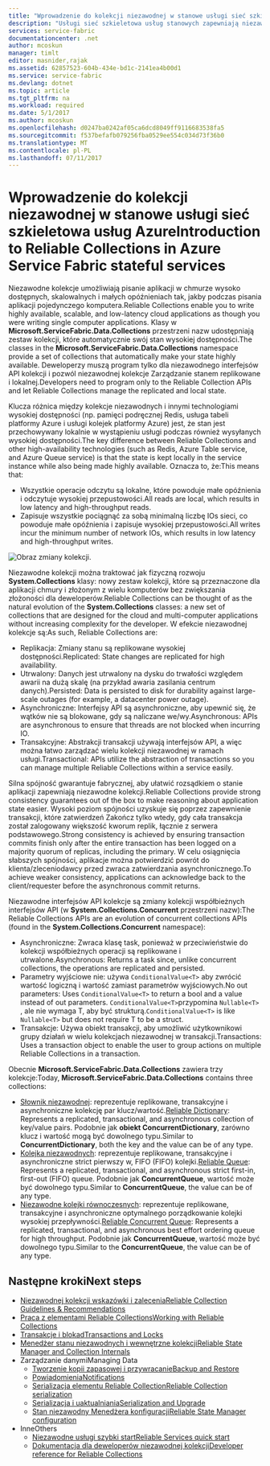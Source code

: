 ```yaml
---
title: "Wprowadzenie do kolekcji niezawodnej w stanowe usługi sieć szkieletowa usług Azure | Dokumentacja firmy Microsoft"
description: "Usługi sieć szkieletowa usług stanowych zapewniają niezawodne kolekcje, które pozwalają na zapis aplikacji w chmurze wysoko dostępnych, skalowalnych i małe opóźnienia."
services: service-fabric
documentationcenter: .net
author: mcoskun
manager: timlt
editor: masnider,rajak
ms.assetid: 62857523-604b-434e-bd1c-2141ea4b00d1
ms.service: service-fabric
ms.devlang: dotnet
ms.topic: article
ms.tgt_pltfrm: na
ms.workload: required
ms.date: 5/1/2017
ms.author: mcoskun
ms.openlocfilehash: d0247ba0242af05ca6dcd8049ff9116683538fa5
ms.sourcegitcommit: f537befafb079256fba0529ee554c034d73f36b0
ms.translationtype: MT
ms.contentlocale: pl-PL
ms.lasthandoff: 07/11/2017
---
```

# <a name="introduction-to-reliable-collections-in-azure-service-fabric-stateful-services"></a><span data-ttu-id="ca68f-103">Wprowadzenie do kolekcji niezawodnej w stanowe usługi sieć szkieletowa usług Azure</span><span class="sxs-lookup"><span data-stu-id="ca68f-103">Introduction to Reliable Collections in Azure Service Fabric stateful services</span></span>
<span data-ttu-id="ca68f-104">Niezawodne kolekcje umożliwiają pisanie aplikacji w chmurze wysoko dostępnych, skalowalnych i małych opóźnieniach tak, jakby podczas pisania aplikacji pojedynczego komputera.</span><span class="sxs-lookup"><span data-stu-id="ca68f-104">Reliable Collections enable you to write highly available, scalable, and low-latency cloud applications as though you were writing single computer applications.</span></span> <span data-ttu-id="ca68f-105">Klasy w **Microsoft.ServiceFabric.Data.Collections** przestrzeni nazw udostępniają zestaw kolekcji, które automatycznie swój stan wysokiej dostępności.</span><span class="sxs-lookup"><span data-stu-id="ca68f-105">The classes in the **Microsoft.ServiceFabric.Data.Collections** namespace provide a set of collections that automatically make your state highly available.</span></span> <span data-ttu-id="ca68f-106">Deweloperzy muszą program tylko dla niezawodnego interfejsów API kolekcji i pozwól niezawodnej kolekcje Zarządzanie stanem replikowane i lokalnej.</span><span class="sxs-lookup"><span data-stu-id="ca68f-106">Developers need to program only to the Reliable Collection APIs and let Reliable Collections manage the replicated and local state.</span></span>

<span data-ttu-id="ca68f-107">Klucza różnica między kolekcje niezawodnych i innymi technologiami wysokiej dostępności (np. pamięci podręcznej Redis, usługa tabeli platformy Azure i usługi kolejek platformy Azure) jest, że stan jest przechowywany lokalnie w wystąpieniu usługi podczas również wysyłanych wysokiej dostępności.</span><span class="sxs-lookup"><span data-stu-id="ca68f-107">The key difference between Reliable Collections and other high-availability technologies (such as Redis, Azure Table service, and Azure Queue service) is that the state is kept locally in the service instance while also being made highly available.</span></span> <span data-ttu-id="ca68f-108">Oznacza to, że:</span><span class="sxs-lookup"><span data-stu-id="ca68f-108">This means that:</span></span>

* <span data-ttu-id="ca68f-109">Wszystkie operacje odczytu są lokalne, które powoduje małe opóźnienia i odczytuje wysokiej przepustowości.</span><span class="sxs-lookup"><span data-stu-id="ca68f-109">All reads are local, which results in low latency and high-throughput reads.</span></span>
* <span data-ttu-id="ca68f-110">Zapisuje wszystkie pociągnąć za sobą minimalną liczbę IOs sieci, co powoduje małe opóźnienia i zapisuje wysokiej przepustowości.</span><span class="sxs-lookup"><span data-stu-id="ca68f-110">All writes incur the minimum number of network IOs, which results in low latency and high-throughput writes.</span></span>

![Obraz zmiany kolekcji.](media/service-fabric-reliable-services-reliable-collections/ReliableCollectionsEvolution.png)

<span data-ttu-id="ca68f-112">Niezawodne kolekcji można traktować jak fizyczną rozwoju **System.Collections** klasy: nowy zestaw kolekcji, które są przeznaczone dla aplikacji chmury i złożonym z wielu komputerów bez zwiększania złożoności dla deweloperów.</span><span class="sxs-lookup"><span data-stu-id="ca68f-112">Reliable Collections can be thought of as the natural evolution of the **System.Collections** classes: a new set of collections that are designed for the cloud and multi-computer applications without increasing complexity for the developer.</span></span> <span data-ttu-id="ca68f-113">W efekcie niezawodnej kolekcje są:</span><span class="sxs-lookup"><span data-stu-id="ca68f-113">As such, Reliable Collections are:</span></span>

* <span data-ttu-id="ca68f-114">Replikacja: Zmiany stanu są replikowane wysokiej dostępności.</span><span class="sxs-lookup"><span data-stu-id="ca68f-114">Replicated: State changes are replicated for high availability.</span></span>
* <span data-ttu-id="ca68f-115">Utrwalony: Danych jest utrwalony na dysku do trwałości względem awarii na dużą skalę (na przykład awaria zasilania centrum danych).</span><span class="sxs-lookup"><span data-stu-id="ca68f-115">Persisted: Data is persisted to disk for durability against large-scale outages (for example, a datacenter power outage).</span></span>
* <span data-ttu-id="ca68f-116">Asynchroniczne: Interfejsy API są asynchroniczne, aby upewnić się, że wątków nie są blokowane, gdy są naliczane we/wy.</span><span class="sxs-lookup"><span data-stu-id="ca68f-116">Asynchronous: APIs are asynchronous to ensure that threads are not blocked when incurring IO.</span></span>
* <span data-ttu-id="ca68f-117">Transakcyjne: Abstrakcji transakcji używają interfejsów API, a więc można łatwo zarządzać wielu kolekcji niezawodnej w ramach usługi.</span><span class="sxs-lookup"><span data-stu-id="ca68f-117">Transactional: APIs utilize the abstraction of transactions so you can manage multiple Reliable Collections within a service easily.</span></span>

<span data-ttu-id="ca68f-118">Silna spójność gwarantuje fabrycznej, aby ułatwić rozsądkiem o stanie aplikacji zapewniają niezawodne kolekcji.</span><span class="sxs-lookup"><span data-stu-id="ca68f-118">Reliable Collections provide strong consistency guarantees out of the box to make reasoning about application state easier.</span></span>
<span data-ttu-id="ca68f-119">Wysoki poziom spójności uzyskuje się poprzez zapewnienie transakcji, które zatwierdzeń Zakończ tylko wtedy, gdy cała transakcja został zalogowany większość kworum replik, łącznie z serwera podstawowego.</span><span class="sxs-lookup"><span data-stu-id="ca68f-119">Strong consistency is achieved by ensuring transaction commits finish only after the entire transaction has been logged on a majority quorum of replicas, including the primary.</span></span>
<span data-ttu-id="ca68f-120">W celu osiągnięcia słabszych spójności, aplikacje można potwierdzić powrót do klienta/zleceniodawcy przed zwraca zatwierdzania asynchronicznego.</span><span class="sxs-lookup"><span data-stu-id="ca68f-120">To achieve weaker consistency, applications can acknowledge back to the client/requester before the asynchronous commit returns.</span></span>

<span data-ttu-id="ca68f-121">Niezawodne interfejsów API kolekcje są zmiany kolekcji współbieżnych interfejsów API (w **System.Collections.Concurrent** przestrzeni nazw):</span><span class="sxs-lookup"><span data-stu-id="ca68f-121">The Reliable Collections APIs are an evolution of concurrent collections APIs (found in the **System.Collections.Concurrent** namespace):</span></span>

* <span data-ttu-id="ca68f-122">Asynchroniczne: Zwraca klasę task, ponieważ w przeciwieństwie do kolekcji współbieżnych operacji są replikowane i utrwalone.</span><span class="sxs-lookup"><span data-stu-id="ca68f-122">Asynchronous: Returns a task since, unlike concurrent collections, the operations are replicated and persisted.</span></span>
* <span data-ttu-id="ca68f-123">Parametry wyjściowe nie: używa `ConditionalValue<T>` aby zwrócić wartość logiczną i wartość zamiast parametrów wyjściowych.</span><span class="sxs-lookup"><span data-stu-id="ca68f-123">No out parameters: Uses `ConditionalValue<T>` to return a bool and a value instead of out parameters.</span></span> <span data-ttu-id="ca68f-124">`ConditionalValue<T>`przypomina `Nullable<T>` , ale nie wymaga T, aby być strukturą.</span><span class="sxs-lookup"><span data-stu-id="ca68f-124">`ConditionalValue<T>` is like `Nullable<T>` but does not require T to be a struct.</span></span>
* <span data-ttu-id="ca68f-125">Transakcje: Używa obiekt transakcji, aby umożliwić użytkownikowi grupy działań w wielu kolekcjach niezawodnej w transakcji.</span><span class="sxs-lookup"><span data-stu-id="ca68f-125">Transactions: Uses a transaction object to enable the user to group actions on multiple Reliable Collections in a transaction.</span></span>

<span data-ttu-id="ca68f-126">Obecnie **Microsoft.ServiceFabric.Data.Collections** zawiera trzy kolekcje:</span><span class="sxs-lookup"><span data-stu-id="ca68f-126">Today, **Microsoft.ServiceFabric.Data.Collections** contains three collections:</span></span>

* <span data-ttu-id="ca68f-127">[Słownik niezawodnej](https://msdn.microsoft.com/library/azure/dn971511.aspx): reprezentuje replikowane, transakcyjne i asynchroniczne kolekcję par klucz/wartość.</span><span class="sxs-lookup"><span data-stu-id="ca68f-127">[Reliable Dictionary](https://msdn.microsoft.com/library/azure/dn971511.aspx): Represents a replicated, transactional, and asynchronous collection of key/value pairs.</span></span> <span data-ttu-id="ca68f-128">Podobnie jak **obiekt ConcurrentDictionary**, zarówno klucz i wartość mogą być dowolnego typu.</span><span class="sxs-lookup"><span data-stu-id="ca68f-128">Similar to **ConcurrentDictionary**, both the key and the value can be of any type.</span></span>
* <span data-ttu-id="ca68f-129">[Kolejka niezawodnych](https://msdn.microsoft.com/library/azure/dn971527.aspx): reprezentuje replikowane, transakcyjne i asynchroniczne strict pierwszy w, FIFO (FIFO) kolejki.</span><span class="sxs-lookup"><span data-stu-id="ca68f-129">[Reliable Queue](https://msdn.microsoft.com/library/azure/dn971527.aspx): Represents a replicated, transactional, and asynchronous strict first-in, first-out (FIFO) queue.</span></span> <span data-ttu-id="ca68f-130">Podobnie jak **ConcurrentQueue**, wartość może być dowolnego typu.</span><span class="sxs-lookup"><span data-stu-id="ca68f-130">Similar to **ConcurrentQueue**, the value can be of any type.</span></span>
* <span data-ttu-id="ca68f-131">[Niezawodne kolejki równoczesnych](service-fabric-reliable-services-reliable-concurrent-queue.md): reprezentuje replikowane, transakcyjne i asynchroniczne optymalnego porządkowanie kolejki wysokiej przepływności.</span><span class="sxs-lookup"><span data-stu-id="ca68f-131">[Reliable Concurrent Queue](service-fabric-reliable-services-reliable-concurrent-queue.md): Represents a replicated, transactional, and asynchronous best effort ordering queue for high throughput.</span></span> <span data-ttu-id="ca68f-132">Podobnie jak **ConcurrentQueue**, wartość może być dowolnego typu.</span><span class="sxs-lookup"><span data-stu-id="ca68f-132">Similar to the **ConcurrentQueue**, the value can be of any type.</span></span>

## <a name="next-steps"></a><span data-ttu-id="ca68f-133">Następne kroki</span><span class="sxs-lookup"><span data-stu-id="ca68f-133">Next steps</span></span>
* [<span data-ttu-id="ca68f-134">Niezawodnej kolekcji wskazówki i zalecenia</span><span class="sxs-lookup"><span data-stu-id="ca68f-134">Reliable Collection Guidelines & Recommendations</span></span>](service-fabric-reliable-services-reliable-collections-guidelines.md)
* [<span data-ttu-id="ca68f-135">Praca z elementami Reliable Collections</span><span class="sxs-lookup"><span data-stu-id="ca68f-135">Working with Reliable Collections</span></span>](service-fabric-work-with-reliable-collections.md)
* [<span data-ttu-id="ca68f-136">Transakcje i blokad</span><span class="sxs-lookup"><span data-stu-id="ca68f-136">Transactions and Locks</span></span>](service-fabric-reliable-services-reliable-collections-transactions-locks.md)
* [<span data-ttu-id="ca68f-137">Menedżer stanu niezawodnych i wewnętrzne kolekcji</span><span class="sxs-lookup"><span data-stu-id="ca68f-137">Reliable State Manager and Collection Internals</span></span>](service-fabric-reliable-services-reliable-collections-internals.md)
* <span data-ttu-id="ca68f-138">Zarządzanie danymi</span><span class="sxs-lookup"><span data-stu-id="ca68f-138">Managing Data</span></span>
  * [<span data-ttu-id="ca68f-139">Tworzenie kopii zapasowej i przywracanie</span><span class="sxs-lookup"><span data-stu-id="ca68f-139">Backup and Restore</span></span>](service-fabric-reliable-services-backup-restore.md)
  * [<span data-ttu-id="ca68f-140">Powiadomienia</span><span class="sxs-lookup"><span data-stu-id="ca68f-140">Notifications</span></span>](service-fabric-reliable-services-notifications.md)
  * [<span data-ttu-id="ca68f-141">Serializacja elementu Reliable Collection</span><span class="sxs-lookup"><span data-stu-id="ca68f-141">Reliable Collection serialization</span></span>](service-fabric-reliable-services-reliable-collections-serialization.md)
  * [<span data-ttu-id="ca68f-142">Serializacja i uaktualniania</span><span class="sxs-lookup"><span data-stu-id="ca68f-142">Serialization and Upgrade</span></span>](service-fabric-application-upgrade-data-serialization.md)
  * [<span data-ttu-id="ca68f-143">Stan niezawodny Menedżera konfiguracji</span><span class="sxs-lookup"><span data-stu-id="ca68f-143">Reliable State Manager configuration</span></span>](service-fabric-reliable-services-configuration.md)
* <span data-ttu-id="ca68f-144">Inne</span><span class="sxs-lookup"><span data-stu-id="ca68f-144">Others</span></span>
  * [<span data-ttu-id="ca68f-145">Niezawodne usługi szybki start</span><span class="sxs-lookup"><span data-stu-id="ca68f-145">Reliable Services quick start</span></span>](service-fabric-reliable-services-quick-start.md)
  * [<span data-ttu-id="ca68f-146">Dokumentacja dla deweloperów niezawodnej kolekcji</span><span class="sxs-lookup"><span data-stu-id="ca68f-146">Developer reference for Reliable Collections</span></span>](https://msdn.microsoft.com/library/azure/microsoft.servicefabric.data.collections.aspx)
